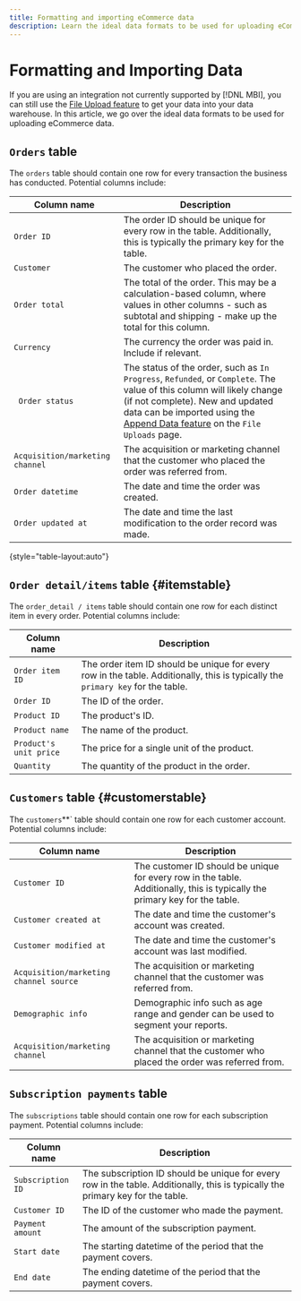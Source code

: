 ```yaml
---
title: Formatting and importing eCommerce data
description: Learn the ideal data formats to be used for uploading eCommerce data.
---
```

# Formatting and Importing Data

If you are using an integration not currently supported by [!DNL MBI], you can still use the [File Upload feature](using-file-uploader.md) to get your data into your data warehouse. In this article, we go over the ideal data formats to be used for uploading eCommerce data.

## `Orders` table

The `orders` table should contain one row for every transaction the business has conducted. Potential columns include:

| Column name | Description |
|----|----|
| `Order ID` | The order ID should be unique for every row in the table. Additionally, this is typically the primary key for the table. |
| `Customer` | The customer who placed the order. |
| `Order total` | The total of the order. This may be a calculation-based column, where values in other columns - such as subtotal and shipping - make up the total for this column. |
| `Currency` | The currency the order was paid in. Include if relevant. |
|` Order status` | The status of the order, such as `In Progress`, `Refunded`, or `Complete`. The value of this column will likely change (if not complete). New and updated data can be imported using the [Append Data feature](../../../data-analyst/importing-data/connecting-data/using-file-uploader.md) on the `File Uploads` page. |
| `Acquisition/marketing channel` | The acquisition or marketing channel that the customer who placed the order was referred from. |
| `Order datetime` | The date and time the order was created. |
| `Order updated at` | The date and time the last modification to the order record was made. |

{style="table-layout:auto"}

## `Order detail/items` table {#itemstable}

The `order_detail / items` table should contain one row for each distinct item in every order. Potential columns include:

| Column name| Description |
|----|----|
| `Order item ID` | The order item ID should be unique for every row in the table. Additionally, this is typically the `primary key` for the table. |
| `Order ID` | The ID of the order. |
| `Product ID` | The product's ID. |
| `Product name` | The name of the product. |
| `Product's unit price` | The price for a single unit of the product. |
| `Quantity` | The quantity of the product in the order. |

## `Customers` table {#customerstable}

The `customers`**` table should contain one row for each customer account. Potential columns include:

| Column name| Description |
|----|----|
| `Customer ID` | The customer ID should be unique for every row in the table. Additionally, this is typically the primary key for the table. |
| `Customer created at` | The date and time the customer's account was created. |
| `Customer modified at` | The date and time the customer's account was last modified. |
| `Acquisition/marketing channel source` | The acquisition or marketing channel that the customer was referred from. |
| `Demographic info` | Demographic info such as age range and gender can be used to segment your reports.  |
| `Acquisition/marketing channel` | The acquisition or marketing channel that the customer who placed the order was referred from. |

## `Subscription payments` table

The `subscriptions` table should contain one row for each subscription payment. Potential columns include:

| Column name| Description |
|----|----|
| `Subscription ID` | The subscription ID should be unique for every row in the table. Additionally, this is typically the primary key for the table. |
| `Customer ID` | The ID of the customer who made the payment. |
| `Payment amount` | The amount of the subscription payment. |
| `Start date` | The starting datetime of the period that the payment covers. |
| `End date` | The ending datetime of the period that the payment covers. |
